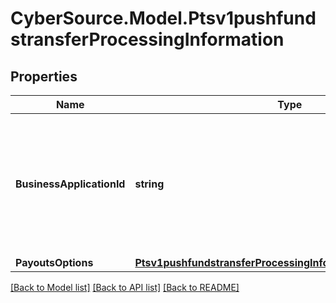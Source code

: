 # CyberSource.Model.Ptsv1pushfundstransferProcessingInformation
## Properties

Name | Type | Description | Notes
------------ | ------------- | ------------- | -------------
**BusinessApplicationId** | **string** | Payouts transaction type.  Business Application ID: - &#x60;PP&#x60;: Person to person. - &#x60;FD&#x60;: Funds disbursement (general)  | [optional] 
**PayoutsOptions** | [**Ptsv1pushfundstransferProcessingInformationPayoutsOptions**](Ptsv1pushfundstransferProcessingInformationPayoutsOptions.md) |  | [optional] 

[[Back to Model list]](../README.md#documentation-for-models) [[Back to API list]](../README.md#documentation-for-api-endpoints) [[Back to README]](../README.md)

